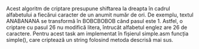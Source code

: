   Acest algoritm de criptare presupune shiftarea la dreapta în cadrul alfabetului a
fiecărui caracter de un anumit număr de ori. De exemplu, textul ANABANANA se transformă 
în BOBCBOBOB când pasul este 1. Astfel, o criptare cu pasul 26 nu modifică litera,
întrucât alfabetul englez are 26 de caractere.
  Pentru acest task am implementat în fișierul simple.asm funcția simple(), care criptează 
un string folosind metoda descrisă mai sus.
